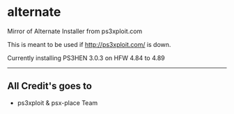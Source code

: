 # alternate
Mirror of Alternate Installer from ps3xploit.com

This is meant to be used if http://ps3xploit.com/ is down.

Currently installing PS3HEN 3.0.3 on HFW 4.84 to 4.89

<hr>

## All Credit's goes to
- ps3xploit & psx-place Team